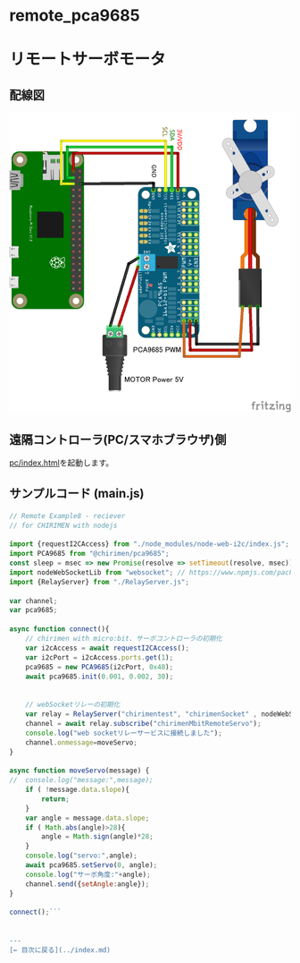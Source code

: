# remote_pca9685
# リモートサーボモータ

## 配線図

![配線図](../pca9685/schematic.png "schematic")

## 遠隔コントローラ(PC/スマホブラウザ)側

[pc/index.html](https://codesandbox.io/s/github/chirimen-oh/chirimen.org/tree/master/pizero/src/esm-examples/remote_pca9685/pc?module=pc.js)を起動します。

## サンプルコード (main.js)

```javascript
// Remote Example8 - reciever
// for CHIRIMEN with nodejs

import {requestI2CAccess} from "./node_modules/node-web-i2c/index.js";
import PCA9685 from "@chirimen/pca9685";
const sleep = msec => new Promise(resolve => setTimeout(resolve, msec));
import nodeWebSocketLib from "websocket"; // https://www.npmjs.com/package/websocket
import {RelayServer} from "./RelayServer.js";

var channel;
var pca9685;

async function connect(){
	// chirimen with micro:bit、サーボコントローラの初期化
	var i2cAccess = await requestI2CAccess();
	var i2cPort = i2cAccess.ports.get(1);
	pca9685 = new PCA9685(i2cPort, 0x40);
	await pca9685.init(0.001, 0.002, 30);
	
	
	// webSocketリレーの初期化
	var relay = RelayServer("chirimentest", "chirimenSocket" , nodeWebSocketLib, "https://chirimen.org");
	channel = await relay.subscribe("chirimenMbitRemoteServo");
	console.log("web socketリレーサービスに接続しました");
	channel.onmessage=moveServo;
}

async function moveServo(message) {
//	console.log("message:",message);
	if ( !message.data.slope){
		return;
	}
	var angle = message.data.slope;
	if ( Math.abs(angle)>28){
		angle = Math.sign(angle)*28;
	}
	console.log("servo:",angle);
    await pca9685.setServo(0, angle);
    console.log("サーボ角度:"+angle);
	channel.send({setAngle:angle});
}

connect();```


---
[← 目次に戻る](../index.md)
